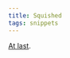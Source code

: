 ```yaml
---
title: Squished
tags: snippets
---
```


[At last](http://wincent.com/a/support/bugs/show_bug.cgi?id=179).
